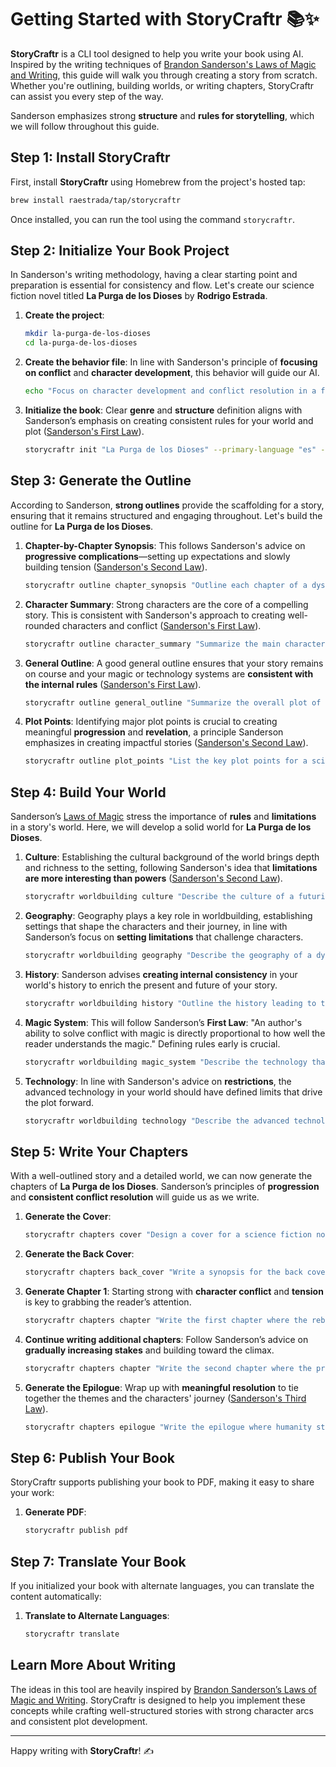 # Getting Started with StoryCraftr 📚✨

**StoryCraftr** is a CLI tool designed to help you write your book using AI. Inspired by the writing techniques of [Brandon Sanderson's Laws of Magic and Writing](https://www.brandonsanderson.com/pages/writing-advice), this guide will walk you through creating a story from scratch. Whether you're outlining, building worlds, or writing chapters, StoryCraftr can assist you every step of the way.

Sanderson emphasizes strong **structure** and **rules for storytelling**, which we will follow throughout this guide. 

## Step 1: Install StoryCraftr

First, install **StoryCraftr** using Homebrew from the project's hosted tap:

```bash
brew install raestrada/tap/storycraftr
```

Once installed, you can run the tool using the command `storycraftr`.

## Step 2: Initialize Your Book Project

In Sanderson's writing methodology, having a clear starting point and preparation is essential for consistency and flow. Let's create our science fiction novel titled **La Purga de los Dioses** by **Rodrigo Estrada**.

1. **Create the project**:  
    ```bash
    mkdir la-purga-de-los-dioses
    cd la-purga-de-los-dioses
    ```

2. **Create the behavior file**: In line with Sanderson's principle of **focusing on conflict** and **character development**, this behavior will guide our AI.  
    ```bash
    echo "Focus on character development and conflict resolution in a futuristic society." > behaviors/default.txt
    ```

3. **Initialize the book**: Clear **genre** and **structure** definition aligns with Sanderson’s emphasis on creating consistent rules for your world and plot ([Sanderson's First Law](https://www.brandonsanderson.com/sandersons-first-law/)).  
    ```bash
    storycraftr init "La Purga de los Dioses" --primary-language "es" --alternate-languages "en" --author "Rodrigo Estrada" --genre "science fiction" --behavior "default.txt"
    ```

## Step 3: Generate the Outline

According to Sanderson, **strong outlines** provide the scaffolding for a story, ensuring that it remains structured and engaging throughout. Let's build the outline for **La Purga de los Dioses**.

1. **Chapter-by-Chapter Synopsis**: This follows Sanderson's advice on **progressive complications**—setting up expectations and slowly building tension ([Sanderson's Second Law](https://www.brandonsanderson.com/sandersons-second-law/)).  
    ```bash
    storycraftr outline chapter_synopsis "Outline each chapter of a dystopian society where gods are purged from human memory.
    ```

2. **Character Summary**: Strong characters are the core of a compelling story. This is consistent with Sanderson's approach to creating well-rounded characters and conflict ([Sanderson's First Law](https://www.brandonsanderson.com/sandersons-first-law/)).  
    ```bash
    storycraftr outline character_summary "Summarize the main characters of a story where humanity rebels against divine control.
    ```

3. **General Outline**: A good general outline ensures that your story remains on course and your magic or technology systems are **consistent with the internal rules** ([Sanderson's First Law](https://www.brandonsanderson.com/sandersons-first-law/)).  
    ```bash
    storycraftr outline general_outline "Summarize the overall plot of a science fiction where gods no longer rule humanity.
    ```

4. **Plot Points**: Identifying major plot points is crucial to creating meaningful **progression** and **revelation**, a principle Sanderson emphasizes in creating impactful stories ([Sanderson's Second Law](https://www.brandonsanderson.com/sandersons-second-law/)).  
    ```bash
    storycraftr outline plot_points "List the key plot points for a sci-fi rebellion against the gods.
    ```

## Step 4: Build Your World

Sanderson’s [Laws of Magic](https://www.brandonsanderson.com/sandersons-first-law/) stress the importance of **rules** and **limitations** in a story's world. Here, we will develop a solid world for **La Purga de los Dioses**.

1. **Culture**: Establishing the cultural background of the world brings depth and richness to the setting, following Sanderson's idea that **limitations are more interesting than powers** ([Sanderson's Second Law](https://www.brandonsanderson.com/sandersons-second-law/)).  
    ```bash
    storycraftr worldbuilding culture "Describe the culture of a futuristic world where religion and faith have been outlawed.
    ```

2. **Geography**: Geography plays a key role in worldbuilding, establishing settings that shape the characters and their journey, in line with Sanderson’s focus on **setting limitations** that challenge characters.  
    ```bash
    storycraftr worldbuilding geography "Describe the geography of a dystopian city controlled by technology after the fall of the gods.
    ```

3. **History**: Sanderson advises **creating internal consistency** in your world's history to enrich the present and future of your story.  
    ```bash
    storycraftr worldbuilding history "Outline the history leading to the rebellion against the gods.
    ```

4. **Magic System**: This will follow Sanderson’s **First Law**: "An author's ability to solve conflict with magic is directly proportional to how well the reader understands the magic." Defining rules early is crucial.  
    ```bash
    storycraftr worldbuilding magic_system "Describe the technology that replaced divine powers in the society.
    ```

5. **Technology**: In line with Sanderson's advice on **restrictions**, the advanced technology in your world should have defined limits that drive the plot forward.  
    ```bash
    storycraftr worldbuilding technology "Describe the advanced technology that shapes everyday life in a post-divine world.
    ```

## Step 5: Write Your Chapters

With a well-outlined story and a detailed world, we can now generate the chapters of **La Purga de los Dioses**. Sanderson’s principles of **progression** and **consistent conflict resolution** will guide us as we write.

1. **Generate the Cover**:  
    ```bash
    storycraftr chapters cover "Design a cover for a science fiction novel about the fall of the gods.
    ```

2. **Generate the Back Cover**:  
    ```bash
    storycraftr chapters back_cover "Write a synopsis for the back cover of a sci-fi story where gods no longer exist.
    ```

3. **Generate Chapter 1**: Starting strong with **character conflict** and **tension** is key to grabbing the reader’s attention.  
    ```bash
    storycraftr chapters chapter "Write the first chapter where the rebellion against the gods begins. 1
    ```

4. **Continue writing additional chapters**: Follow Sanderson’s advice on **gradually increasing stakes** and building toward the climax.  
    ```bash
    storycraftr chapters chapter "Write the second chapter where the protagonist learns about the secret of the gods. 2
    ```

5. **Generate the Epilogue**: Wrap up with **meaningful resolution** to tie together the themes and the characters' journey ([Sanderson's Third Law](https://www.brandonsanderson.com/sandersons-third-law/)).  
    ```bash
    storycraftr chapters epilogue "Write the epilogue where humanity starts rebuilding after the fall of the gods.
    ```

## Step 6: Publish Your Book

StoryCraftr supports publishing your book to PDF, making it easy to share your work:

1. **Generate PDF**:  
    ```bash
    storycraftr publish pdf
    ```

## Step 7: Translate Your Book

If you initialized your book with alternate languages, you can translate the content automatically:

1. **Translate to Alternate Languages**:  
    ```bash
    storycraftr translate
    ```

## Learn More About Writing

The ideas in this tool are heavily inspired by [Brandon Sanderson’s Laws of Magic and Writing](https://www.brandonsanderson.com/the-law-of-writing). StoryCraftr is designed to help you implement these concepts while crafting well-structured stories with strong character arcs and consistent plot development.

---

Happy writing with **StoryCraftr**! ✍️
